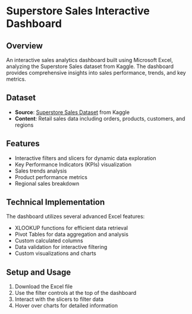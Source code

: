 # Superstore Sales Interactive Dashboard

## Overview
An interactive sales analytics dashboard built using Microsoft Excel, analyzing the Superstore Sales dataset from Kaggle. The dashboard provides comprehensive insights into sales performance, trends, and key metrics.

## Dataset
- **Source**: [Superstore Sales Dataset](https://www.kaggle.com/datasets/ishanshrivastava28/superstore-sales) from Kaggle
- **Content**: Retail sales data including orders, products, customers, and regions

## Features
- Interactive filters and slicers for dynamic data exploration
- Key Performance Indicators (KPIs) visualization
- Sales trends analysis
- Product performance metrics
- Regional sales breakdown

## Technical Implementation
The dashboard utilizes several advanced Excel features:
- XLOOKUP functions for efficient data retrieval
- Pivot Tables for data aggregation and analysis
- Custom calculated columns
- Data validation for interactive filtering
- Custom visualizations and charts

## Setup and Usage
1. Download the Excel file
2. Use the filter controls at the top of the dashboard
3. Interact with the slicers to filter data
4. Hover over charts for detailed information



